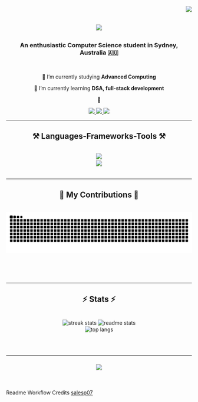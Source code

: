 <img align="right" src="https://visitor-badge.laobi.icu/badge?page_id=devanshimirchandani.devanshimirchandani" />

<h1 align="center">
    <img src="https://readme-typing-svg.herokuapp.com/?font=Fira+Code&size=35&center=true&color=7D7D7D&vCenter=true&width=500&height=70&duration=4000&lines=Hi+There!+👋🏼;+I'm+Devanshi!+🙋🏽‍♀️;" />
</h1>


<h3 align="center">An enthusiastic Computer Science student in Sydney, Australia 🇦🇺</h3>

<br/>

<div align="center">
 
 📓 I’m currently studying **Advanced Computing**
 
 🌱 I’m currently learning **DSA, full-stack development**

 💬 
 
 </div>
 
<div align="center"> 
  <a href="mailto:devanshi.mirchandani@gmail.com">
    <img src="https://img.shields.io/badge/Gmail-333333?style=for-the-badge&logo=gmail&logoColor=red" />
  </a>
  <a href="https://linkedin.com/in/devanshi-mirchandani" target="_blank">
    <img src="https://img.shields.io/badge/LinkedIn-0077B5?style=for-the-badge&logo=linkedin&logoColor=white" target="_blank" />
  </a>
  <a href=" " target="_blank">
     <img src="https://img.shields.io/badge/Portfolio-FF5722?style=for-the-badge&logo=todoist&logoColor=white" target="_blank" /> <!-- sqlite, safari, google-chrome are other good icon options -->
  </a>
</div>

 <hr/>
 
<h2 align="center">⚒️ Languages-Frameworks-Tools ⚒️</h2>
<br/>
<div align="center">
    <img src="https://skillicons.dev/icons?i=nodejs,github,python,javascript,typescript,c,java,discord" /><br>
    <img src="https://skillicons.dev/icons?i=react,r,bootstrap,mui,flask,html,css,vscode,figma,git" />
</div>

<br/>
<hr/>

<div align="center">
  <h2>🐍 My Contributions 🐍</h2>
  <br>
  <img alt="snake eating my contributions" src="https://raw.githubusercontent.com/devanshimirchandani/devanshimirchandani/output/github-contribution-grid-snake.svg" />
  
  <br/><br/><br/>
</div>

<hr/>

<h2 align="center">⚡ Stats ⚡</h2>
<br>
<div align=center>
  <img width=390 src="https://streak-stats.demolab.com/?user=devanshimirchandani&count_private=true&theme=react&border_radius=10" alt="streak stats"/>
  <img width=390 src="https://github-readme-stats-devanshimirchandani.vercel.app/api?username=devanshimirchandani&count_private=true&show_icons=true&theme=react&rank_icon=github&border_radius=10" alt="readme stats" />
  <br/>
  <img width=325 align="center" src="https://github-readme-stats-devanshimirchandani.vercel.app/api/top-langs/?username=devanshimirchandani&hide=HTML&langs_count=8&layout=compact&theme=react&border_radius=10&size_weight=0.5&count_weight=0.5&exclude_repo=github-readme-stats" alt="top langs" />
</div>

<br/><br/>
<hr/>

<h3 align="center">
    <img src="https://readme-typing-svg.herokuapp.com/?font=Righteous&size=25&center=true&vCenter=true&width=500&height=70&duration=4000&lines=Thanks+for+visiting!+✌️;+Shoot+me+a+message+on+Linkedin!;I'm+always+down+to+collab+:)">
</h3>

<br/>

Readme Workflow Credits [salesp07](https://github.com/DiptoChakrabarty/](https://github.com/salesp07)https://github.com/salesp07)
